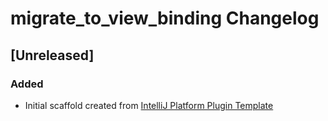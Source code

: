 <!-- Keep a Changelog guide -> https://keepachangelog.com -->

# migrate_to_view_binding Changelog

## [Unreleased]
### Added
- Initial scaffold created from [IntelliJ Platform Plugin Template](https://github.com/JetBrains/intellij-platform-plugin-template)
